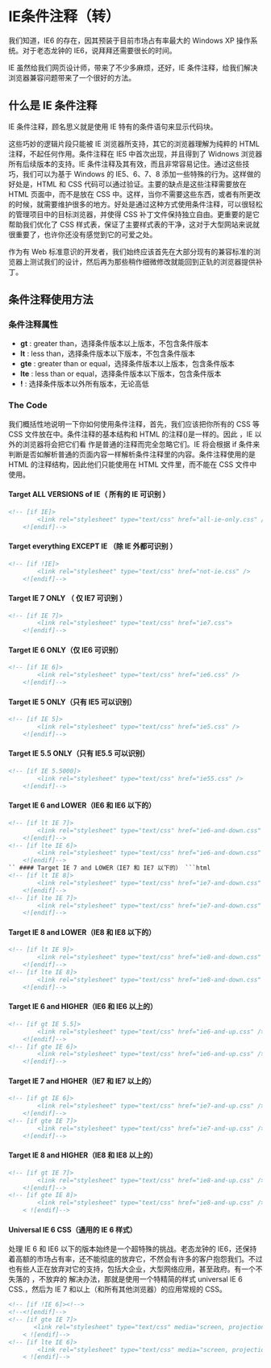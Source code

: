 # IE条件注释（转）

我们知道，IE6 的存在，因其预装于目前市场占有率最大的 Windows XP 操作系统。对于老态龙钟的 IE6，说拜拜还需要很长的时间。

IE 虽然给我们网页设计师，带来了不少多麻烦，还好，IE 条件注释，给我们解决浏览器兼容问题带来了一个很好的方法。

## 什么是 IE 条件注释

IE 条件注释，顾名思义就是使用 IE 特有的条件语句来显示代码块。

这些巧妙的逻辑片段只能被 IE 浏览器所支持，其它的浏览器理解为纯粹的 HTML 注释，不起任何作用。条件注释在 IE5 中首次出现，并且得到了 Widnows 浏览器所有后续版本的支持。IE 条件注释及其有效，而且非常容易记住。通过这些技巧，我们可以为基于 Windows 的 IE5、6、7、8 添加一些特殊的行为。这样做的好处是，HTML 和 CSS 代码可以通过验证。主要的缺点是这些注释需要放在 HTML 页面中，而不是放在 CSS 中。这样，当你不需要这些东西，或者有所更改的时候，就需要维护很多的地方。好处是通过这种方式使用条件注释，可以很轻松的管理项目中的目标浏览器，并使得 CSS 补丁文件保持独立自由。更重要的是它帮助我们优化了 CSS 样式表，保证了主要样式表的干净，这对于大型网站来说就很重要了，也许你还没有感觉到它的可爱之处。

作为有 Web 标准意识的开发者，我们始终应该首先在大部分现有的兼容标准的浏览器上测试我们的设计，然后再为那些稍作细微修改就能回到正轨的浏览器提供补丁。

## 条件注释使用方法

### 条件注释属性

- **gt** : greater than，选择条件版本以上版本，不包含条件版本
- **lt** : less than，选择条件版本以下版本，不包含条件版本
- **gte** : greater than or equal，选择条件版本以上版本，包含条件版本
- **lte** : less than or equal，选择条件版本以下版本，包含条件版本
- **!** : 选择条件版本以外所有版本，无论高低

### The Code

我们概括性地说明一下你如何使用条件注释，首先，我们应该把你所有的 CSS 等 CSS 文件放在中。条件注释的基本结构和 HTML 的注释()是一样的。因此 ，IE 以外的浏览器将会把它们看 作是普通的注释而完全忽略它们。IE 将会根据 if 条件来判断是否如解析普通的页面内容一样解析条件注释里的内容。条件注释使用的是 HTML 的注释结构，因此他们只能使用在 HTML 文件里，而不能在 CSS 文件中使用。

#### Target ALL VERSIONS of IE（ 所有的 IE 可识别 ）

```html
<!-- [if IE]>
        <link rel="stylesheet" type="text/css" href="all-ie-only.css" />
    <![endif]-->
```

#### Target everything EXCEPT IE （除 IE 外都可识别 ）

```html
<!-- [if !IE]>
        <link rel="stylesheet" type="text/css" href="not-ie.css" />
    <![endif]-->
```

#### Target IE 7 ONLY （ 仅 IE7 可识别 ）

```html
<!-- [if IE 7]>
        <link rel="stylesheet" type="text/css" href="ie7.css">
    <![endif]-->
```

#### Target IE 6 ONLY（仅 IE6 可识别）

```html
<!-- [if IE 6]>
        <link rel="stylesheet" type="text/css" href="ie6.css" />
    <![endif]-->
```

#### Target IE 5 ONLY（只有 IE5 可以识别）

```html
<!-- [if IE 5]>
        <link rel="stylesheet" type="text/css" href="ie5.css" />
    <![endif]-->
```

#### Target IE 5.5 ONLY（只有 IE5.5 可以识别）

```html
<!-- [if IE 5.5000]>
        <link rel="stylesheet" type="text/css" href="ie55.css" />
    <![endif]-->
```

#### Target IE 6 and LOWER（IE6 和 IE6 以下的）

````html
<!-- [if lt IE 7]>
        <link rel="stylesheet" type="text/css" href="ie6-and-down.css" />
    <![endif]-->
<!-- [if lte IE 6]>
        <link rel="stylesheet" type="text/css" href="ie6-and-down.css" />
    <![endif]-->
`` #### Target IE 7 and LOWER（IE7 和 IE7 以下的） ```html
<!-- [if lt IE 8]>
        <link rel="stylesheet" type="text/css" href="ie7-and-down.css" />
    <![endif]-->
<!-- [if lte IE 7]>
        <link rel="stylesheet" type="text/css" href="ie7-and-down.css" />
    <![endif]-->
````

#### Target IE 8 and LOWER（IE8 和 IE8 以下的）

```html
<!-- [if lt IE 9]>
        <link rel="stylesheet" type="text/css" href="ie8-and-down.css" />
    <![endif]-->
<!-- [if lte IE 8]>
        <link rel="stylesheet" type="text/css" href="ie8-and-down.css" />
    <![endif]-->
```

#### Target IE 6 and HIGHER（IE6 和 IE6 以上的）

```html
<!-- [if gt IE 5.5]>
        <link rel="stylesheet" type="text/css" href="ie6-and-up.css" />
    <![endif]-->
<!-- [if gte IE 6]>
        <link rel="stylesheet" type="text/css" href="ie6-and-up.css" />
    <![endif]-->
```

#### Target IE 7 and HIGHER（IE7 和 IE7 以上的）

```html
<!-- [if gt IE 6]>
        <link rel="stylesheet" type="text/css" href="ie7-and-up.css" />
    <![endif]-->
<!-- [if gte IE 7]>
        <link rel="stylesheet" type="text/css" href="ie7-and-up.css" />
    <![endif]-->
```

#### Target IE 8 and HIGHER（IE8 和 IE8 以上的）

```html
<!-- [if gt IE 7]>
        <link rel="stylesheet" type="text/css" href="ie8-and-up.css" />
    <![endif]-->
<!-- [if gte IE 8]>
        <link rel="stylesheet" type="text/css" href="ie8-and-up.css" />
    < ![endif]-->
```

#### Universal IE 6 CSS（通用的 IE 6 样式）

处理 IE 6 和 IE6 以下的版本始终是一个超特殊的挑战。老态龙钟的 IE6，还保持着高额的市场占有率，还不能彻底的放弃它，不然会有许多的客户抱怨我们。不过也有些人正在放弃对它的支持，包括大企业，大型网络应用，甚至政府。有一个不失落的 ，不放弃的 解决办法，那就是使用一个特精简的样式 universal IE 6 CSS.，然后为 IE 7 和以上（和所有其他浏览器）的应用常规的 CSS。

```html
<!-- [if !IE 6]><!-->
<!--<![endif]-->
<!-- [if gte IE 7]>
       <link rel="stylesheet" type="text/css" media="screen, projection" href="REGULAR-STYLESHEET.css" />
    < ![endif]-->
<!-- [if lte IE 6]>
        <link rel="stylesheet" type="text/css" media="screen, projection" href="http://universal-ie6-css.googlecode.com/files/ie6.0.3.css" />
    < ![endif]-->
```
